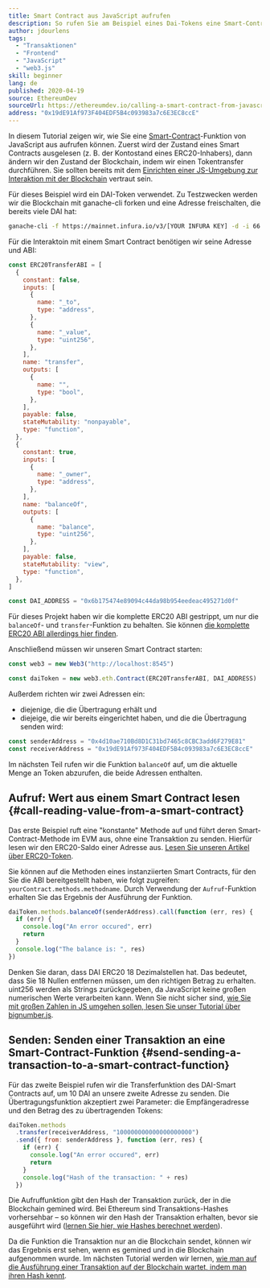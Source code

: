 ```yaml
---
title: Smart Contract aus JavaScript aufrufen
description: So rufen Sie am Beispiel eines Dai-Tokens eine Smart-Contract-Funktion von JavaScript aus auf
author: jdourlens
tags:
  - "Transaktionen"
  - "Frontend"
  - "JavaScript"
  - "web3.js"
skill: beginner
lang: de
published: 2020-04-19
source: EthereumDev
sourceUrl: https://ethereumdev.io/calling-a-smart-contract-from-javascript/
address: "0x19dE91Af973F404EDF5B4c093983a7c6E3EC8ccE"
---
```


In diesem Tutorial zeigen wir, wie Sie eine [Smart-Contract](/developers/docs/smart-contracts/)-Funktion von JavaScript aus aufrufen können. Zuerst wird der Zustand eines Smart Contracts ausgelesen (z. B. der Kontostand eines ERC20-Inhabers), dann ändern wir den Zustand der Blockchain, indem wir einen Tokentransfer durchführen. Sie sollten bereits mit dem [Einrichten einer JS-Umgebung zur Interaktion mit der Blockchain](/developers/tutorials/set-up-web3js-to-use-ethereum-in-javascript/) vertraut sein.

Für dieses Beispiel wird ein DAI-Token verwendet. Zu Testzwecken werden wir die Blockchain mit ganache-cli forken und eine Adresse freischalten, die bereits viele DAI hat:

```bash
ganache-cli -f https://mainnet.infura.io/v3/[YOUR INFURA KEY] -d -i 66 1 --unlock 0x4d10ae710Bd8D1C31bd7465c8CBC3add6F279E81
```

Für die Interaktoin mit einem Smart Contract benötigen wir seine Adresse und ABI:

```js
const ERC20TransferABI = [
  {
    constant: false,
    inputs: [
      {
        name: "_to",
        type: "address",
      },
      {
        name: "_value",
        type: "uint256",
      },
    ],
    name: "transfer",
    outputs: [
      {
        name: "",
        type: "bool",
      },
    ],
    payable: false,
    stateMutability: "nonpayable",
    type: "function",
  },
  {
    constant: true,
    inputs: [
      {
        name: "_owner",
        type: "address",
      },
    ],
    name: "balanceOf",
    outputs: [
      {
        name: "balance",
        type: "uint256",
      },
    ],
    payable: false,
    stateMutability: "view",
    type: "function",
  },
]

const DAI_ADDRESS = "0x6b175474e89094c44da98b954eedeac495271d0f"
```

Für dieses Projekt haben wir die komplette ERC20 ABI gestrippt, um nur die `balanceOf`- und `transfer`-Funktion zu behalten. Sie können [die komplette ERC20 ABI allerdings hier finden](https://ethereumdev.io/abi-for-erc20-contract-on-ethereum/).

Anschließend müssen wir unseren Smart Contract starten:

```js
const web3 = new Web3("http://localhost:8545")

const daiToken = new web3.eth.Contract(ERC20TransferABI, DAI_ADDRESS)
```

Außerdem richten wir zwei Adressen ein:

- diejenige, die die Übertragung erhält und
- diejeige, die wir bereits eingerichtet haben, und die die Übertragung senden wird:

```js
const senderAddress = "0x4d10ae710Bd8D1C31bd7465c8CBC3add6F279E81"
const receiverAddress = "0x19dE91Af973F404EDF5B4c093983a7c6E3EC8ccE"
```

Im nächsten Teil rufen wir die Funktion `balanceOf` auf, um die aktuelle Menge an Token abzurufen, die beide Adressen enthalten.

## Aufruf: Wert aus einem Smart Contract lesen {#call-reading-value-from-a-smart-contract}

Das erste Beispiel ruft eine "konstante" Methode auf und führt deren Smart-Contract-Methode im EVM aus, ohne eine Transaktion zu senden. Hierfür lesen wir den ERC20-Saldo einer Adresse aus. [Lesen Sie unseren Artikel über ERC20-Token](/developers/tutorials/understand-the-erc-20-token-smart-contract/).

Sie können auf die Methoden eines instanziierten Smart Contracts, für den Sie die ABI bereitgestellt haben, wie folgt zugreifen: `yourContract.methods.methodname`. Durch Verwendung der `Aufruf`-Funktion erhalten Sie das Ergebnis der Ausführung der Funktion.

```js
daiToken.methods.balanceOf(senderAddress).call(function (err, res) {
  if (err) {
    console.log("An error occured", err)
    return
  }
  console.log("The balance is: ", res)
})
```

Denken Sie daran, dass DAI ERC20 18 Dezimalstellen hat. Das bedeutet, dass Sie 18 Nullen entfernen müssen, um den richtigen Betrag zu erhalten. uint256 werden als Strings zurückgegeben, da JavaScript keine großen numerischen Werte verarbeiten kann. Wenn Sie nicht sicher sind, [wie Sie mit großen Zahlen in JS umgehen sollen, lesen Sie unser Tutorial über bignumber.js](https://ethereumdev.io/how-to-deal-with-big-numbers-in-javascript/).

## Senden: Senden einer Transaktion an eine Smart-Contract-Funktion {#send-sending-a-transaction-to-a-smart-contract-function}

Für das zweite Beispiel rufen wir die Transferfunktion des DAI-Smart Contracts auf, um 10 DAI an unsere zweite Adresse zu senden. Die Übertragungsfunktion akzeptiert zwei Parameter: die Empfängeradresse und den Betrag des zu übertragenden Tokens:

```js
daiToken.methods
  .transfer(receiverAddress, "100000000000000000000")
  .send({ from: senderAddress }, function (err, res) {
    if (err) {
      console.log("An error occured", err)
      return
    }
    console.log("Hash of the transaction: " + res)
  })
```

Die Aufruffunktion gibt den Hash der Transaktion zurück, der in die Blockchain gemined wird. Bei Ethereum sind Transaktions-Hashes vorhersehbar – so können wir den Hash der Transaktion erhalten, bevor sie ausgeführt wird ([lernen Sie hier, wie Hashes berechnet werden](https://ethereum.stackexchange.com/questions/45648/how-to-calculate-the-assigned-txhash-of-a-transaction)).

Da die Funktion die Transaktion nur an die Blockchain sendet, können wir das Ergebnis erst sehen, wenn es gemined und in die Blockchain aufgenommen wurde. Im nächsten Tutorial werden wir lernen, [wie man auf die Ausführung einer Transaktion auf der Blockchain wartet, indem man ihren Hash kennt](https://ethereumdev.io/waiting-for-a-transaction-to-be-mined-on-ethereum-with-js/).
